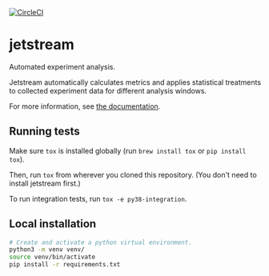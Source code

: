 [![CircleCI](https://circleci.com/gh/mozilla/jetstream/tree/master.svg?style=shield)](https://circleci.com/gh/mozilla/jetstream/tree/master)

# jetstream

Automated experiment analysis.

Jetstream automatically calculates metrics and applies statistical treatments to collected experiment data for different analysis windows.

For more information, see [the documentation](https://experimenter.info/jetstream/jetstream/).

## Running tests

Make sure `tox` is installed globally (run `brew install tox` or `pip install tox`).

Then, run `tox` from wherever you cloned this repository. (You don't need to install jetstream first.)

To run integration tests, run `tox -e py38-integration`.


## Local installation

```bash
# Create and activate a python virtual environment.
python3 -m venv venv/
source venv/bin/activate
pip install -r requirements.txt
```

